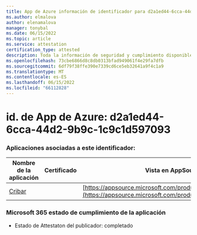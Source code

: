 ```yaml
---
title: App de Azure información de identificador para d2a1ed44-6cca-44d2-9b9c-1c9c1d597093
ms.author: elmalova
author: elenamalova
manager: tonybal
ms.date: 06/15/2022
ms.topic: article
ms.service: attestation
certification_type: attested
description: Toda la información de seguridad y cumplimiento disponible para d2a1ed44-6cca-44d2-9b9c-1c9c1d597093.
ms.openlocfilehash: 73cbe6866d8c8db0313bfad949061f4e29fa7dfb
ms.sourcegitcommit: 6df79f38ffe390e7339cd6ce5eb32641a9f4c1a9
ms.translationtype: MT
ms.contentlocale: es-ES
ms.lasthandoff: 06/15/2022
ms.locfileid: "66112828"
---
```

# <a name="azure-app-id-d2a1ed44-6cca-44d2-9b9c-1c9c1d597093"></a>id. de App de Azure: d2a1ed44-6cca-44d2-9b9c-1c9c1d597093


### <a name="apps-associated-with-this-id"></a>Aplicaciones asociadas a este identificador:
| **Nombre de la aplicación** | **Certificado** | **Vista en AppSource** |
|--------------|---------------|-----------------------|
| [Cribar](../forward/WA200002545.md) |  | [https://appsource.microsoft.com/product/office/WA200002545](https://appsource.microsoft.com/product/office/WA200002545) |

### <a name="microsoft-365-app-compliance-status"></a>Microsoft 365 estado de cumplimiento de la aplicación
- Estado de Attestaton del publicador: completado
